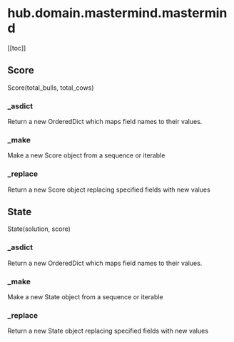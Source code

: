 # hub.domain.mastermind.mastermind

[[toc]]

## Score

Score(total_bulls, total_cows)

### \_asdict <Badge text="Score" type="tip"/>

<airlaps-signature name= "_asdict" :sig="{'params': [{'name': 'self'}]}"></airlaps-signature>

Return a new OrderedDict which maps field names to their values.

### \_make <Badge text="Score" type="tip"/>

<airlaps-signature name= "_make" :sig="{'params': [{'name': 'iterable'}]}"></airlaps-signature>

Make a new Score object from a sequence or iterable

### \_replace <Badge text="Score" type="tip"/>

<airlaps-signature name= "_replace" :sig="{'params': [{'name': '_self'}, {'name': 'kwds'}]}"></airlaps-signature>

Return a new Score object replacing specified fields with new values

## State

State(solution, score)

### \_asdict <Badge text="State" type="tip"/>

<airlaps-signature name= "_asdict" :sig="{'params': [{'name': 'self'}]}"></airlaps-signature>

Return a new OrderedDict which maps field names to their values.

### \_make <Badge text="State" type="tip"/>

<airlaps-signature name= "_make" :sig="{'params': [{'name': 'iterable'}]}"></airlaps-signature>

Make a new State object from a sequence or iterable

### \_replace <Badge text="State" type="tip"/>

<airlaps-signature name= "_replace" :sig="{'params': [{'name': '_self'}, {'name': 'kwds'}]}"></airlaps-signature>

Return a new State object replacing specified fields with new values

